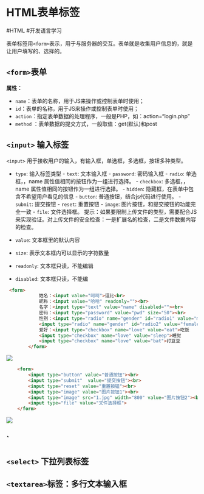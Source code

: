 # HTML表单标签
#HTML 
#开发语言学习 

表单标签用`<form>`表示，用于与服务器的交互。表单就是收集用户信息的，就是让用户填写的、选择的。

## `<form>`表单

**属性：**

- `name`：表单的名称，用于JS来操作或控制表单时使用；
- `id`：表单的名称，用于JS来操作或控制表单时使用；
- `action`：指定表单数据的处理程序，一般是PHP，如：action=“login.php”
- `method` ：表单数据的提交方式，一般取值：get(默认)和post


## `<input>` 输入标签

`<input>`  用于接收用户的输入，有输入框，单选框，多选框，按钮多种类型。

- `type`:  输入标签类型
	    - `text`:  文本输入框
	    - `password`: 密码输入框
	    - `radio`: 单选框，，name 属性值相同的按钮作为一组进行选择。
	    - `checkbox`: 多选框，，name 属性值相同的按钮作为一组进行选择。
	    - `hidden`: 隐藏框，在表单中包含不希望用户看见的信息
	    - `button`: 普通按钮，结合js代码进行使用。
	    - `submit`: 提交按钮
	    - `reset`: 重置按钮
	    - `image`: 图片按钮，和提交按钮的功能完全一致
	    - `file`: 文件选择框。 提示：如果要限制上传文件的类型，需要配合JS来实现验证。对上传文件的安全检查：一是扩展名的检查，二是文件数据内容的检查。

- `value`:  文本框里的默认内容
- `size`:  表示文本框内可以显示的字符数量
- `readonly`: 文本框只读，不能编辑
- `disabled`: 文本框只读，不能编

```html 
 <form>
            姓名：<input value="呵呵">逗比<br>
            昵称：<input value="哈哈" readonly=""><br>
            名字：<input type="text" value="name" disabled=""><br>
            密码：<input type="password" value="pwd" size="50"><br>
            性别：<input type="radio" name="gender" id="radio1" value="male" checked="">男
            <input type="radio" name="gender" id="radio2" value="female">女<br>
            爱好：<input type="checkbox" name="love" value="eat">吃饭
            <input type="checkbox" name="love" value="sleep">睡觉
            <input type="checkbox" name="love" value="bat">打豆豆
        </form>
```

![](http://pic.existorlive.cn//202207030026785.png)

```html
	<form>
		<input type="button" value="普通按钮"><br>
		<input type="submit"  value="提交按钮"><br>
		<input type="reset" value="重置按钮"><br>
		<input type="image" value="图片按钮1"><br>
		<input type="image" src="1.jpg" width="800" value="图片按钮2"><br>
		<input type="file" value="文件选择框">
	</form>
```

![](http://pic.existorlive.cn//202207030033265.png)


## `
## `<select>` 下拉列表标签


## `<textarea>`标签：多行文本输入框